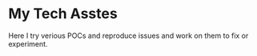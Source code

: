 # My Tech Asstes
Here I try verious POCs and reproduce issues and work on them to fix or experiment.